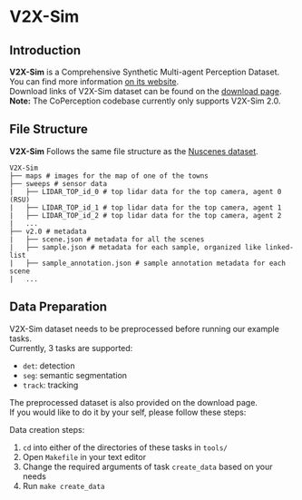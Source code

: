 # V2X-Sim

## Introduction
**V2X-Sim** is a Comprehensive Synthetic Multi-agent Perception Dataset.  
You can find more information [on its website](https://ai4ce.github.io/V2X-Sim/index.html).  
Download links of V2X-Sim dataset can be found on the [download page](https://ai4ce.github.io/V2X-Sim/download.html).  
**Note:** The CoPerception codebase currently only supports V2X-Sim 2.0.

## File Structure
**V2X-Sim** Follows the same file structure as the [Nuscenes dataset](https://www.nuscenes.org/).
```
V2X-Sim
├── maps # images for the map of one of the towns
├── sweeps # sensor data
|   ├── LIDAR_TOP_id_0 # top lidar data for the top camera, agent 0 (RSU)
|   ├── LIDAR_TOP_id_1 # top lidar data for the top camera, agent 1
|   ├── LIDAR_TOP_id_2 # top lidar data for the top camera, agent 2
|   ...
├── v2.0 # metadata
|   ├── scene.json # metadata for all the scenes
|   ├── sample.json # metadata for each sample, organized like linked-list
|   ├── sample_annotation.json # sample annotation metadata for each scene
|   ...
```  

## Data Preparation
V2X-Sim dataset needs to be preprocessed before running our example tasks.  
Currently, 3 tasks are supported:   

- `det`: detection 
- `seg`: semantic segmentation
- `track`: tracking

The preprocessed dataset is also provided on the download page.  
If you would like to do it by your self, please follow these steps:  

Data creation steps:  

1. `cd` into either of the directories of these tasks in `tools/`
2. Open `Makefile` in your text editor
3. Change the required arguments of task `create_data` based on your needs
4. Run `make create_data`
